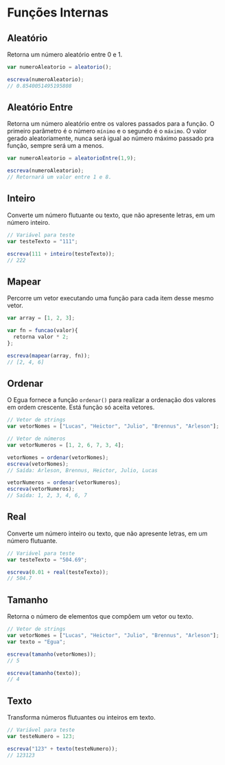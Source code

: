# Funções Internas

## Aleatório

Retorna um número aleatório entre 0 e 1.

```js
var numeroAleatorio = aleatorio();

escreva(numeroAleatorio);
// 0.8540051495195808
```

## Aleatório Entre

Retorna um número aleatório entre os valores passados para a função. O primeiro parâmetro é o número `mínimo` e o segundo é o `máximo`.
O valor gerado aleatoriamente, nunca será igual ao número máximo passado pra função, sempre será um a menos.

```js
var numeroAleatorio = aleatorioEntre(1,9);

escreva(numeroAleatorio);
// Retornará um valor entre 1 e 8.
```

## Inteiro

Converte um número flutuante ou texto, que não apresente letras, em um número inteiro.

```js
// Variável para teste
var testeTexto = "111";

escreva(111 + inteiro(testeTexto));
// 222
```

## Mapear

Percorre um vetor executando uma função para cada item desse mesmo vetor.

```js
var array = [1, 2, 3];

var fn = funcao(valor){
  retorna valor * 2;
};

escreva(mapear(array, fn));
// [2, 4, 6]
```

## Ordenar

O Egua fornece a função `ordenar()` para realizar a ordenação dos valores em ordem crescente. Está função só aceita vetores.

```js
// Vetor de strings
var vetorNomes = ["Lucas", "Heictor", "Julio", "Brennus", "Arleson"];

// Vetor de números
var vetorNumeros = [1, 2, 6, 7, 3, 4];

vetorNomes = ordenar(vetorNomes);
escreva(vetorNomes);
// Saída: Arleson, Brennus, Heictor, Julio, Lucas

vetorNumeros = ordenar(vetorNumeros);
escreva(vetorNumeros);
// Saída: 1, 2, 3, 4, 6, 7
```

## Real

Converte um número inteiro ou texto, que não apresente letras, em um número flutuante.

```js
// Variável para teste
var testeTexto = "504.69";

escreva(0.01 + real(testeTexto));
// 504.7
```

## Tamanho

Retorna o número de elementos que compõem um vetor ou texto.

```js
// Vetor de strings
var vetorNomes = ["Lucas", "Heictor", "Julio", "Brennus", "Arleson"];
var texto = "Egua";

escreva(tamanho(vetorNomes));
// 5

escreva(tamanho(texto));
// 4
```

## Texto

Transforma números flutuantes ou inteiros em texto.

```js
// Variável para teste
var testeNumero = 123;

escreva("123" + texto(testeNumero));
// 123123
```